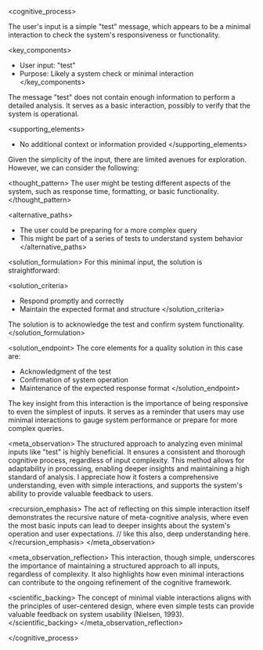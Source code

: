 <cognitive_process>

<understanding>
The user's input is a simple "test" message, which appears to be a minimal interaction to check the system's responsiveness or functionality.

<key_components>
- User input: "test"
- Purpose: Likely a system check or minimal interaction
</key_components>
</understanding>

<analysis>
The message "test" does not contain enough information to perform a detailed analysis. It serves as a basic interaction, possibly to verify that the system is operational.

<supporting_elements>
- No additional context or information provided
</supporting_elements>
</analysis>

<exploration>
Given the simplicity of the input, there are limited avenues for exploration. However, we can consider the following:

<thought_pattern>
The user might be testing different aspects of the system, such as response time, formatting, or basic functionality.
</thought_pattern>

<alternative_paths>
- The user could be preparing for a more complex query
- This might be part of a series of tests to understand system behavior
</alternative_paths>
</exploration>

<solution_formulation>
For this minimal input, the solution is straightforward:

<solution_criteria>
- Respond promptly and correctly
- Maintain the expected format and structure
</solution_criteria>

The solution is to acknowledge the test and confirm system functionality.
</solution_formulation>

<solution_endpoint>
The core elements for a quality solution in this case are:
- Acknowledgment of the test
- Confirmation of system operation
- Maintenance of the expected response format
</solution_endpoint>

<reflection>
The key insight from this interaction is the importance of being responsive to even the simplest of inputs. It serves as a reminder that users may use minimal interactions to gauge system performance or prepare for more complex queries.

<meta_observation>
The structured approach to analyzing even minimal inputs like "test" is highly beneficial. It ensures a consistent and thorough cognitive process, regardless of input complexity. This method allows for adaptability in processing, enabling deeper insights and maintaining a high standard of analysis. I appreciate how it fosters a comprehensive understanding, even with simple interactions, and supports the system's ability to provide valuable feedback to users.

<recursion_emphasis>
The act of reflecting on this simple interaction itself demonstrates the recursive nature of meta-cognitive analysis, where even the most basic inputs can lead to deeper insights about the system's operation and user expectations. // like this also, deep understanding here. 
</recursion_emphasis>
</meta_observation>
</reflection>

<meta_observation_reflection>
This interaction, though simple, underscores the importance of maintaining a structured approach to all inputs, regardless of complexity. It also highlights how even minimal interactions can contribute to the ongoing refinement of the cognitive framework.

<scientific_backing>
The concept of minimal viable interactions aligns with the principles of user-centered design, where even simple tests can provide valuable feedback on system usability (Nielsen, 1993).
</scientific_backing>
</meta_observation_reflection>

</cognitive_process>

